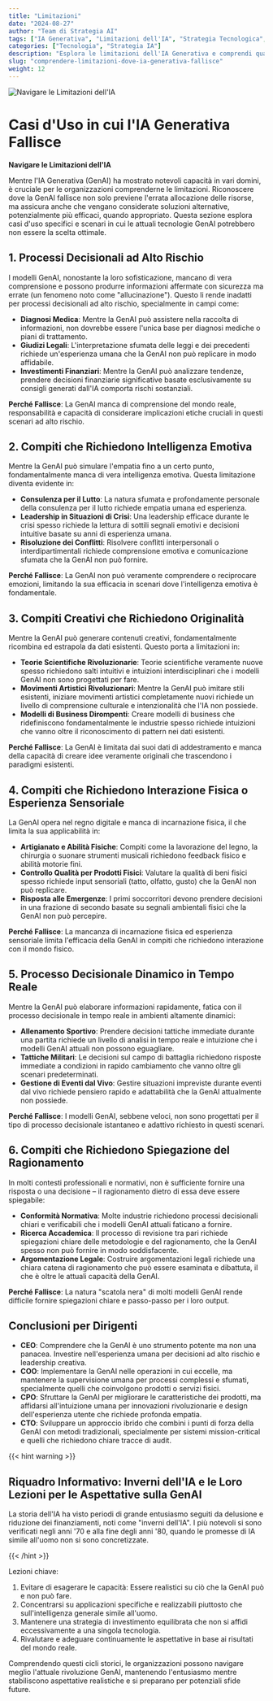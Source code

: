 ```yaml
---
title: "Limitazioni"
date: "2024-08-27"
author: "Team di Strategia AI"
tags: ["IA Generativa", "Limitazioni dell'IA", "Strategia Tecnologica", "Implementazione dell'IA"]
categories: ["Tecnologia", "Strategia IA"]
description: "Esplora le limitazioni dell'IA Generativa e comprendi quali casi d'uso sono più adatti agli approcci tradizionali, consentendo decisioni più informate nell'adozione dell'IA."
slug: "comprendere-limitazioni-dove-ia-generativa-fallisce"
weight: 12
---
```


![Navigare le Limitazioni dell'IA](/12.png)

# Casi d'Uso in cui l'IA Generativa Fallisce
**Navigare le Limitazioni dell'IA**

Mentre l'IA Generativa (GenAI) ha mostrato notevoli capacità in vari domini, è cruciale per le organizzazioni comprenderne le limitazioni. Riconoscere dove la GenAI fallisce non solo previene l'errata allocazione delle risorse, ma assicura anche che vengano considerate soluzioni alternative, potenzialmente più efficaci, quando appropriato. Questa sezione esplora casi d'uso specifici e scenari in cui le attuali tecnologie GenAI potrebbero non essere la scelta ottimale.

## 1. Processi Decisionali ad Alto Rischio

I modelli GenAI, nonostante la loro sofisticazione, mancano di vera comprensione e possono produrre informazioni affermate con sicurezza ma errate (un fenomeno noto come "allucinazione"). Questo li rende inadatti per processi decisionali ad alto rischio, specialmente in campi come:

- **Diagnosi Medica**: Mentre la GenAI può assistere nella raccolta di informazioni, non dovrebbe essere l'unica base per diagnosi mediche o piani di trattamento.
- **Giudizi Legali**: L'interpretazione sfumata delle leggi e dei precedenti richiede un'esperienza umana che la GenAI non può replicare in modo affidabile.
- **Investimenti Finanziari**: Mentre la GenAI può analizzare tendenze, prendere decisioni finanziarie significative basate esclusivamente su consigli generati dall'IA comporta rischi sostanziali.

**Perché Fallisce**: La GenAI manca di comprensione del mondo reale, responsabilità e capacità di considerare implicazioni etiche cruciali in questi scenari ad alto rischio.

## 2. Compiti che Richiedono Intelligenza Emotiva

Mentre la GenAI può simulare l'empatia fino a un certo punto, fondamentalmente manca di vera intelligenza emotiva. Questa limitazione diventa evidente in:

- **Consulenza per il Lutto**: La natura sfumata e profondamente personale della consulenza per il lutto richiede empatia umana ed esperienza.
- **Leadership in Situazioni di Crisi**: Una leadership efficace durante le crisi spesso richiede la lettura di sottili segnali emotivi e decisioni intuitive basate su anni di esperienza umana.
- **Risoluzione dei Conflitti**: Risolvere conflitti interpersonali o interdipartimentali richiede comprensione emotiva e comunicazione sfumata che la GenAI non può fornire.

**Perché Fallisce**: La GenAI non può veramente comprendere o reciprocare emozioni, limitando la sua efficacia in scenari dove l'intelligenza emotiva è fondamentale.

## 3. Compiti Creativi che Richiedono Originalità

Mentre la GenAI può generare contenuti creativi, fondamentalmente ricombina ed estrapola da dati esistenti. Questo porta a limitazioni in:

- **Teorie Scientifiche Rivoluzionarie**: Teorie scientifiche veramente nuove spesso richiedono salti intuitivi e intuizioni interdisciplinari che i modelli GenAI non sono progettati per fare.
- **Movimenti Artistici Rivoluzionari**: Mentre la GenAI può imitare stili esistenti, iniziare movimenti artistici completamente nuovi richiede un livello di comprensione culturale e intenzionalità che l'IA non possiede.
- **Modelli di Business Dirompenti**: Creare modelli di business che ridefiniscono fondamentalmente le industrie spesso richiede intuizioni che vanno oltre il riconoscimento di pattern nei dati esistenti.

**Perché Fallisce**: La GenAI è limitata dai suoi dati di addestramento e manca della capacità di creare idee veramente originali che trascendono i paradigmi esistenti.

## 4. Compiti che Richiedono Interazione Fisica o Esperienza Sensoriale

La GenAI opera nel regno digitale e manca di incarnazione fisica, il che limita la sua applicabilità in:

- **Artigianato e Abilità Fisiche**: Compiti come la lavorazione del legno, la chirurgia o suonare strumenti musicali richiedono feedback fisico e abilità motorie fini.
- **Controllo Qualità per Prodotti Fisici**: Valutare la qualità di beni fisici spesso richiede input sensoriali (tatto, olfatto, gusto) che la GenAI non può replicare.
- **Risposta alle Emergenze**: I primi soccorritori devono prendere decisioni in una frazione di secondo basate su segnali ambientali fisici che la GenAI non può percepire.

**Perché Fallisce**: La mancanza di incarnazione fisica ed esperienza sensoriale limita l'efficacia della GenAI in compiti che richiedono interazione con il mondo fisico.

## 5. Processo Decisionale Dinamico in Tempo Reale

Mentre la GenAI può elaborare informazioni rapidamente, fatica con il processo decisionale in tempo reale in ambienti altamente dinamici:

- **Allenamento Sportivo**: Prendere decisioni tattiche immediate durante una partita richiede un livello di analisi in tempo reale e intuizione che i modelli GenAI attuali non possono eguagliare.
- **Tattiche Militari**: Le decisioni sul campo di battaglia richiedono risposte immediate a condizioni in rapido cambiamento che vanno oltre gli scenari predeterminati.
- **Gestione di Eventi dal Vivo**: Gestire situazioni impreviste durante eventi dal vivo richiede pensiero rapido e adattabilità che la GenAI attualmente non possiede.

**Perché Fallisce**: I modelli GenAI, sebbene veloci, non sono progettati per il tipo di processo decisionale istantaneo e adattivo richiesto in questi scenari.

## 6. Compiti che Richiedono Spiegazione del Ragionamento

In molti contesti professionali e normativi, non è sufficiente fornire una risposta o una decisione – il ragionamento dietro di essa deve essere spiegabile:

- **Conformità Normativa**: Molte industrie richiedono processi decisionali chiari e verificabili che i modelli GenAI attuali faticano a fornire.
- **Ricerca Accademica**: Il processo di revisione tra pari richiede spiegazioni chiare delle metodologie e del ragionamento, che la GenAI spesso non può fornire in modo soddisfacente.
- **Argomentazione Legale**: Costruire argomentazioni legali richiede una chiara catena di ragionamento che può essere esaminata e dibattuta, il che è oltre le attuali capacità della GenAI.

**Perché Fallisce**: La natura "scatola nera" di molti modelli GenAI rende difficile fornire spiegazioni chiare e passo-passo per i loro output.

## Conclusioni per Dirigenti

- **CEO**: Comprendere che la GenAI è uno strumento potente ma non una panacea. Investire nell'esperienza umana per decisioni ad alto rischio e leadership creativa.
- **COO**: Implementare la GenAI nelle operazioni in cui eccelle, ma mantenere la supervisione umana per processi complessi e sfumati, specialmente quelli che coinvolgono prodotti o servizi fisici.
- **CPO**: Sfruttare la GenAI per migliorare le caratteristiche dei prodotti, ma affidarsi all'intuizione umana per innovazioni rivoluzionarie e design dell'esperienza utente che richiede profonda empatia.
- **CTO**: Sviluppare un approccio ibrido che combini i punti di forza della GenAI con metodi tradizionali, specialmente per sistemi mission-critical e quelli che richiedono chiare tracce di audit.

{{< hint warning >}}

## Riquadro Informativo: Inverni dell'IA e le Loro Lezioni per le Aspettative sulla GenAI

La storia dell'IA ha visto periodi di grande entusiasmo seguiti da delusione e riduzione dei finanziamenti, noti come "inverni dell'IA". I più notevoli si sono verificati negli anni '70 e alla fine degli anni '80, quando le promesse di IA simile all'uomo non si sono concretizzate.

{{< /hint >}}

Lezioni chiave:
1. Evitare di esagerare le capacità: Essere realistici su ciò che la GenAI può e non può fare.
2. Concentrarsi su applicazioni specifiche e realizzabili piuttosto che sull'intelligenza generale simile all'uomo.
3. Mantenere una strategia di investimento equilibrata che non si affidi eccessivamente a una singola tecnologia.
4. Rivalutare e adeguare continuamente le aspettative in base ai risultati del mondo reale.

Comprendendo questi cicli storici, le organizzazioni possono navigare meglio l'attuale rivoluzione GenAI, mantenendo l'entusiasmo mentre stabiliscono aspettative realistiche e si preparano per potenziali sfide future.